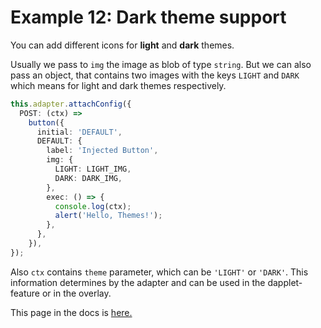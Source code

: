 # Example 12: Dark theme support

You can add different icons for **light** and **dark** themes.

Usually we pass to `img` the image as blob of type `string`. But we can also pass an object, that contains two images with the keys `LIGHT` and `DARK` which means for light and dark themes respectively.

```typescript
this.adapter.attachConfig({
  POST: (ctx) =>
    button({
      initial: 'DEFAULT',
      DEFAULT: {
        label: 'Injected Button',
        img: {
          LIGHT: LIGHT_IMG,
          DARK: DARK_IMG,
        },
        exec: () => {
          console.log(ctx);
          alert('Hello, Themes!');
        },
      },
    }),
});
```

Also `ctx` contains `theme` parameter, which can be `'LIGHT'` or `'DARK'`. This information determines by the adapter and can be used in the dapplet-feature or in the overlay.

This page in the docs is [here.](https://docs.dapplets.org/docs/dark-theme-support)
